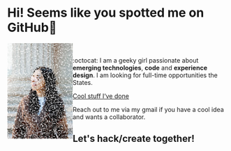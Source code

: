 # Hi! Seems like you spotted me on GitHub👋


<img align="left" width="150" height="220" src="./WechatIMG87.jpeg">
 <br />


:octocat: I am a geeky girl passionate about **emerging technologies**, **code** and **experience design**. I am looking for full-time opportunities the States.

 
[Cool stuff I‘ve done](https://tansyl.github.io/my-site)

Reach out to me via my gmail if you have a cool idea and wants a collaborator.

## Let's hack/create together!



<!--
**tansyl/tansyl** is a ✨ _special_ ✨ repository because its `README.md` (this file) appears on your GitHub profile.

Here are some ideas to get you started:

- 🔭 I’m currently working on ...
- 🌱 I’m currently learning ...
- 👯 I’m looking to collaborate on ...
- 🤔 I’m looking for help with ...
- 💬 Ask me about ...
- 📫 How to reach me: ...
- 😄 Pronouns: she/her/hers
- ⚡ Fun fact: ...
-->
